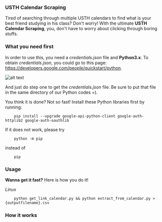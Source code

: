 ### USTH Calendar Scraping
Tired of searching through multiple USTH calendars to find what is your best friend studying in his class? Don't worry! With the ultimate **USTH Calendar Scraping**, you, don't have to worry about clicking through boring stuffs.

### What you need first
In order to use this, you need a *credentials.json* file and **Python3.x**. To obtain *credentials.json*, you could go to this page: <ins>https://developers.google.com/people/quickstart/python</ins>.

![alt text](img/quick-start-python-page.jpg "Title")

And just do step one to get the *credentials.json* file. Be sure to put that file in the same directory of our Python codes =).

You think it is done? Not so fast! Install these Python libraries first by running:
```
    pip install --upgrade google-api-python-client google-auth-httplib2 google-auth-oauthlib
```

If it does not work, please try 

```
    python -m pip
```

instead of 

```
    pip
```

### Usage
**Wanna get it fast?** Here is how you do it!

*Linux*
```
    python get_link_calendar.py && python extract_from_calendar.py > {outputfilename}.csv 
```

### How it works
